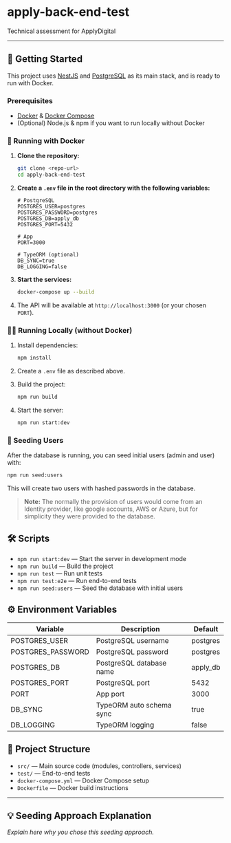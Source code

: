 # apply-back-end-test

Technical assessment for ApplyDigital

---

## 🚀 Getting Started

This project uses [NestJS](https://nestjs.com/) and [PostgreSQL](https://www.postgresql.org/) as its main stack, and is ready to run with Docker.

### Prerequisites

- [Docker](https://www.docker.com/get-started) & [Docker Compose](https://docs.docker.com/compose/)
- (Optional) Node.js & npm if you want to run locally without Docker

### 🐳 Running with Docker

1. **Clone the repository:**

   ```bash
   git clone <repo-url>
   cd apply-back-end-test
   ```

2. **Create a `.env` file in the root directory with the following variables:**

   ```env
   # PostgreSQL
   POSTGRES_USER=postgres
   POSTGRES_PASSWORD=postgres
   POSTGRES_DB=apply_db
   POSTGRES_PORT=5432

   # App
   PORT=3000

   # TypeORM (optional)
   DB_SYNC=true
   DB_LOGGING=false
   ```

3. **Start the services:**

   ```bash
   docker-compose up --build
   ```

4. The API will be available at `http://localhost:3000` (or your chosen `PORT`).

### 🧑‍💻 Running Locally (without Docker)

1. Install dependencies:

   ```bash
   npm install
   ```

2. Create a `.env` file as described above.

3. Build the project:

   ```bash
   npm run build
   ```

4. Start the server:
   ```bash
   npm run start:dev
   ```

### 🌱 Seeding Users

After the database is running, you can seed initial users (admin and user) with:

```bash
npm run seed:users
```

This will create two users with hashed passwords in the database.

> **Note:** The normally the provision of users would come from an Identity provider, like google accounts, AWS or Azure, but for simplicity they were provided to the database.

## 🛠️ Scripts

- `npm run start:dev` — Start the server in development mode
- `npm run build` — Build the project
- `npm run test` — Run unit tests
- `npm run test:e2e` — Run end-to-end tests
- `npm run seed:users` — Seed the database with initial users

## ⚙️ Environment Variables

| Variable          | Description              | Default  |
| ----------------- | ------------------------ | -------- |
| POSTGRES_USER     | PostgreSQL username      | postgres |
| POSTGRES_PASSWORD | PostgreSQL password      | postgres |
| POSTGRES_DB       | PostgreSQL database name | apply_db |
| POSTGRES_PORT     | PostgreSQL port          | 5432     |
| PORT              | App port                 | 3000     |
| DB_SYNC           | TypeORM auto schema sync | true     |
| DB_LOGGING        | TypeORM logging          | false    |

## 📂 Project Structure

- `src/` — Main source code (modules, controllers, services)
- `test/` — End-to-end tests
- `docker-compose.yml` — Docker Compose setup
- `Dockerfile` — Docker build instructions

---

## 💡 Seeding Approach Explanation

_Explain here why you chose this seeding approach._
